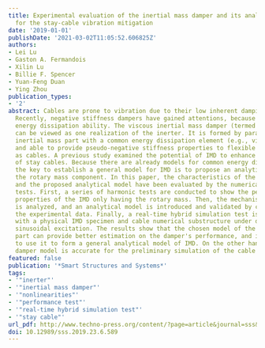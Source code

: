 ```yaml
---
title: Experimental evaluation of the inertial mass damper and its analytical model
  for the stay-cable vibration mitigation
date: '2019-01-01'
publishDate: '2021-03-02T11:05:52.606825Z'
authors:
- Lei Lu
- Gaston A. Fermandois
- Xilin Lu
- Billie F. Spencer
- Yuan-Feng Duan
- Ying Zhou
publication_types:
- '2'
abstract: Cables are prone to vibration due to their low inherent damping characteristics.
  Recently, negative stiffness dampers have gained attentions, because of their promising
  energy dissipation ability. The viscous inertial mass damper (termed as VIMD hereinafter)
  can be viewed as one realization of the inerter. It is formed by paralleling an
  inertial mass part with a common energy dissipation element (e.g., viscous element)
  and able to provide pseudo-negative stiffness properties to flexible systems such
  as cables. A previous study examined the potential of IMD to enhance the damping
  of stay cables. Because there are already models for common energy dissipation elements,
  the key to establish a general model for IMD is to propose an analytical model of
  the rotary mass component. In this paper, the characteristics of the rotary mass
  and the proposed analytical model have been evaluated by the numerical and experimental
  tests. First, a series of harmonic tests are conducted to show the performance and
  properties of the IMD only having the rotary mass. Then, the mechanism of nonlinearities
  is analyzed, and an analytical model is introduced and validated by comparing with
  the experimental data. Finally, a real-time hybrid simulation test is conducted
  with a physical IMD specimen and cable numerical substructure under distributed
  sinusoidal excitation. The results show that the chosen model of the rotary mass
  part can provide better estimation on the damper's performance, and it is better
  to use it to form a general analytical model of IMD. On the other hand, the simplified
  damper model is accurate for the preliminary simulation of the cable responses.
featured: false
publication: '*Smart Structures and Systems*'
tags:
- '"inerter"'
- '"inertial mass damper"'
- '"nonlinearities"'
- '"performance test"'
- '"real-time hybrid simulation test"'
- '"stay cable"'
url_pdf: http://www.techno-press.org/content/?page=article&journal=sss&volume=23&num=6&ordernum=7
doi: 10.12989/sss.2019.23.6.589
---
```


